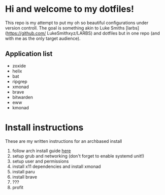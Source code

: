 # Hi and welcome to my dotfiles!  

This repo is my attempt to put my oh so beautiful configurations under version
controll. The goal is something akin to Luke Smiths [larbs](https://github.com/
LukeSmithxyz/LARBS) and dotfiles but in one repo (and with me as the only
target audience).

## Application list
- zoxide
- helix
- bat
- ripgrep
- xmonad
- brave
- bitwarden
- eww
- kmonad

# Install instructions

These are my written instructions for an archbased install

1. follow arch install guide [here](https://wiki.archlinux.org/title/General_recommendations#System_administration)
2. setup grub and networking (don't forget to enable systemd unit!)
3. setup user and permissions
4. install x11 dependencies and install xmonad
5. install paru
6. install brave
7. ???
8. profit
